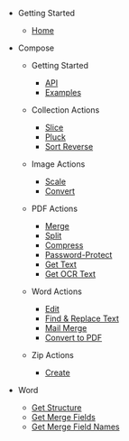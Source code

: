 - Getting Started

  - [Home](/)
  
- Compose

  - Getting Started
    - [API](/compose/)
    - [Examples](/compose/examples.md)
  
  - Collection Actions
    - [Slice](/compose/common/SliceAction.md)
    - [Pluck](/compose/common/PluckAction.md)
    - [Sort Reverse](/compose/common/SortReverseAction.md)

  - Image Actions
    - [Scale](/compose/image/ScaleImageAction.md)
    - [Convert](/compose/image/ConvertImageAction.md)

  - PDF Actions
    - [Merge](/compose/pdf/MergePdfAction.md)
    - [Split](/compose/pdf/SplitPdfAction.md)
    - [Compress](/compose/pdf/CompressPdfAction.md)
    - [Password-Protect](/compose/pdf/PasswordProtectPdf.md)
    - [Get Text](/compose/pdf/GetTextPdfAction.md)
    - [Get OCR Text](/compose/pdf/GetOcrTextPdfAction.md)

  - Word Actions
    - [Edit](/compose/word/EditWordAction.md)
    - [Find & Replace Text](/compose/word/ReplaceTextWordAction.md)
    - [Mail Merge](/compose/word/MailMergeWordAction.md)
    - [Convert to PDF](/compose/word/ConvertToPdfWordAction.md)
    
  - Zip Actions
    - [Create](/compose/zip/CreateZipAction.md)
  
- Word

  - [Get Structure](/word/get-structure.md)
  - [Get Merge Fields](/word/get-merge-fields.md)
  - [Get Merge Field Names](/word/get-merge-field-names.md)
